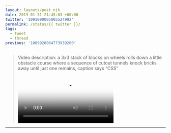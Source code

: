 ```yaml
---
layout: layouts/post.njk
date: 2019-01-31 21:45:03 +00:00
twitter: '1091090005005524992'
permalink: /status/{{ twitter }}/
tags: 
  - tweet
  - thread
previous: '1089928064773939200'
---
```


> <p class="sr-only">Video description: a 3x3 stack of blocks on wheels rolls down a little obstacle course where a sequence of cutout tunnels knock bricks away until just one remains, caption says “CSS”</p>
> 
> <video controls loop preload="metadata" poster="/img/DyRUiXcV4AAAy4h.jpg"><source src="/img/1091090005005524992-DyRUiXcV4AAAy4h.mp4">Your browser does not support the video tag.</video>

---
